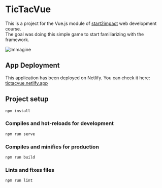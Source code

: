 # TicTacVue

This is a project for the Vue.js module of [start2impact](https://www.start2impact.it/) web development course.
<br>
The goal was doing this simple game to start familiarizing with the framework.

![Immagine](https://user-images.githubusercontent.com/84512004/147496515-a27a834b-4c05-4a14-bb13-6f6546b21e11.png)

## App Deployment
This application has been deployed on Netlify. You can check it here:
[tictacvue.netlify.app](https://tictacvue.netlify.app/)

## Project setup
```
npm install
```

### Compiles and hot-reloads for development
```
npm run serve
```

### Compiles and minifies for production
```
npm run build
```

### Lints and fixes files
```
npm run lint
```
